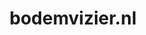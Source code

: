 ---
layout: post
title:  "bodemvizier.nl"
internal_url:  "/data/bodemvizier.nl.html"
categories: dutchgov
---